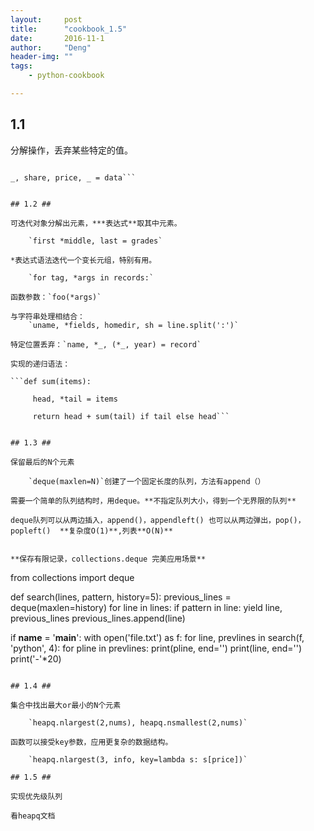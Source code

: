 ```yaml
---
layout:		post
title:		"cookbook_1.5"
date:		2016-11-1
author:		"Deng"
header-img:	""
tags:
	- python-cookbook

---
```




## 1.1 ##

分解操作，丢弃某些特定的值。

```data = ['huawei', 20, 1222, (2014, 12, 3)]

_, share, price, _ = data```

		
## 1.2 ##

可迭代对象分解出元素，***表达式**取其中元素。

    `first *middle, last = grades`

*表达式语法迭代一个变长元组，特别有用。

    `for tag, *args in records:`

函数参数：`foo(*args)`

与字符串处理相结合：
    `uname, *fields, homedir, sh = line.split(':')`

特定位置丢弃：`name, *_, (*_, year) = record`

实现的递归语法：
    
```def sum(items):

	 head, *tail = items

	 return head + sum(tail) if tail else head```


## 1.3 ##

保留最后的N个元素

    `deque(maxlen=N)`创建了一个固定长度的队列，方法有append（）

需要一个简单的队列结构时，用deque。**不指定队列大小，得到一个无界限的队列**

deque队列可以从两边插入，append()，appendleft() 也可以从两边弹出，pop()，popleft()  **复杂度O(1)**,列表**O(N)**
 

**保存有限记录，collections.deque 完美应用场景**

```
from collections import deque

def search(lines, pattern, history=5):
  previous_lines = deque(maxlen=history)
  for line in lines:
    if pattern in line:
		yield line, previous_lines
	previous_lines.append(line)

if __name__ = '__main__':
	with open('file.txt') as f:
		for line, prevlines in search(f, 'python', 4):
			for pline in prevlines:
				print(pline, end='')
			print(line, end='')
			print('-'*20)

```
  
## 1.4 ##

集合中找出最大or最小的N个元素

    `heapq.nlargest(2,nums), heapq.nsmallest(2,nums)`

函数可以接受key参数，应用更复杂的数据结构。

    `heapq.nlargest(3, info, key=lambda s: s[price])`

## 1.5 ##

实现优先级队列

看heapq文档